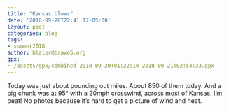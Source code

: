 ```yaml
---
title: "Kansas blows"
date: '2018-09-20T22:41:17-05:00'
layout: post
categories: blog
tags:
- summer2018
author: blalor@bravo5.org
gpx:
- /assets/gpx/combined-2018-09-20T01:22:10-2018-09-21T02:54:33.gpx
---
```


Today was just about pounding out miles. About 850 of them today. And a big chunk was at 95° with a 20mph crosswind, across most of Kansas. I’m beat! No photos because it’s hard to get a picture of wind and heat. 
